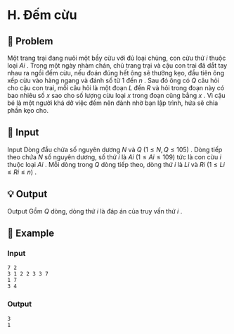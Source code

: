 # H. Đếm cừu

## 📖 Problem

Một trang trại đang nuôi một bầy cừu với đủ loại chủng, con cừu thứ
$i$
thuộc loại
$Ai$
.
Trong một ngày nhàm chán, chủ trang trại và cậu con trai đã dắt tay nhau ra ngồi đếm cừu, nếu đoán đúng hết ông sẽ thưởng kẹo, đầu tiên ông xếp cừu vào hàng ngang và đánh số từ
$1$
đến
$n$
.
Sau đó ông có
$Q$
câu hỏi cho cậu con trai, mỗi câu hỏi là một đoạn
$L$
đến
$R$
và hỏi trong đoạn này có bao nhiêu số
$x$
sao cho số lượng cừu loại
$x$
trong đoạn cũng bằng
$x$
. Vì cậu bé là một người khá dở việc đếm nên đành nhờ bạn lập trình, hứa sẽ chia phần kẹo cho.


## 🧩 Input

Input
Dòng đầu chứa số nguyên dương
$N$
và
$Q$
$(1 ≤N,Q≤ 105)$
.
Dòng tiếp theo chứa
$N$
số nguyên dương, số thứ
$i$
là
$Ai$
$(1 ≤Ai≤ 109)$
tức là con cừu
$i$
thuộc loại
$Ai$
.
Mỗi dòng trong
$Q$
dòng tiếp theo, dòng thứ
$i$
là
$Li$
và
$Ri$
$(1 ≤Li≤Ri≤n)$
.


## 💡 Output

Output
Gồm
$Q$
dòng, dòng thứ
$i$
là đáp án của truy vấn thứ
$i$
.


## 🧠 Example

### Input

```text
7 2
3 1 2 2 3 3 7
1 7
3 4
```

### Output

```text
3
1
```


